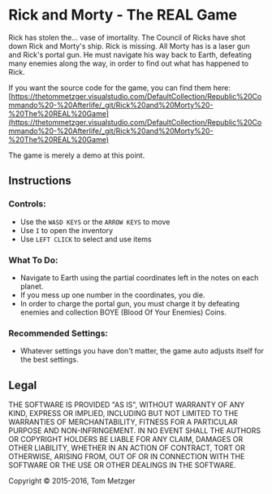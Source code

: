 # Rick and Morty - The REAL Game
Rick has stolen the... vase of imortality. The Council of Ricks have shot down Rick and Morty's ship. Rick is missing. All Morty has is a laser gun and Rick's portal gun. He must navigate his way back to Earth, defeating many enemies along the way, in order to find out what has happened to Rick.


If you want the source code for the game, you can find them here: [https://thetommetzger.visualstudio.com/DefaultCollection/Republic%20Commando%20-%20Afterlife/_git/Rick%20and%20Morty%20-%20The%20REAL%20Game](https://thetommetzger.visualstudio.com/DefaultCollection/Republic%20Commando%20-%20Afterlife/_git/Rick%20and%20Morty%20-%20The%20REAL%20Game)

The game is merely a demo at this point.



Instructions
-----------
### Controls:

* Use the `WASD KEYS` or the `ARROW KEYS` to move
* Use `I` to open the inventory
* Use `LEFT CLICK` to select and use items


### What To Do:

* Navigate to Earth using the partial coordinates left in the notes on each planet.
* If you mess up one number in the coordinates, you die.
* In order to charge the portal gun, you must charge it by defeating enemies and collection BOYE (Blood Of Your Enemies) Coins.


### Recommended Settings:

* Whatever settings you have don't matter, the game auto adjusts itself for the best settings.





Legal
-----------
THE SOFTWARE IS PROVIDED "AS IS", WITHOUT WARRANTY OF ANY KIND, EXPRESS OR IMPLIED, INCLUDING BUT NOT LIMITED TO THE WARRANTIES OF MERCHANTABILITY, FITNESS FOR A PARTICULAR PURPOSE AND NON-INFRINGEMENT. IN NO EVENT SHALL THE AUTHORS OR COPYRIGHT HOLDERS BE LIABLE FOR ANY CLAIM, DAMAGES OR OTHER LIABILITY, WHETHER IN AN ACTION OF CONTRACT, TORT OR OTHERWISE, ARISING FROM, OUT OF OR IN CONNECTION WITH THE SOFTWARE OR THE USE OR OTHER DEALINGS IN THE SOFTWARE.

Copyright © 2015-2016, Tom Metzger
